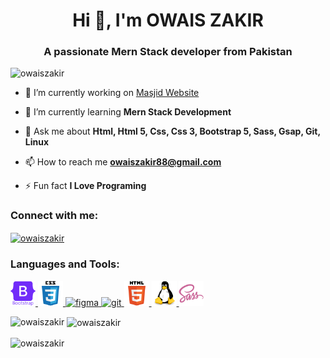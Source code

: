 <h1 align="center">Hi 👋, I'm OWAIS ZAKIR</h1>
<h3 align="center">A passionate Mern Stack developer from Pakistan</h3>

<p align="left"> <img src="https://komarev.com/ghpvc/?username=owaiszakir&label=Profile%20views&color=0e75b6&style=flat" alt="owaiszakir" /> </p>

- 🔭 I’m currently working on [Masjid Website](https://owaiszakir.github.io/hackathon/)

- 🌱 I’m currently learning **Mern Stack Development**

- 💬 Ask me about **Html, Html 5, Css, Css 3, Bootstrap 5, Sass, Gsap, Git, Linux**

- 📫 How to reach me **owaiszakir88@gmail.com**

- ⚡ Fun fact **I Love Programing**

<h3 align="left">Connect with me:</h3>
<p align="left">
<a href="https://linkedin.com/in/owaiszakir" target="blank"><img align="center" src="https://raw.githubusercontent.com/rahuldkjain/github-profile-readme-generator/master/src/images/icons/Social/linked-in-alt.svg" alt="owaiszakir" height="30" width="40" /></a>
</p>

<h3 align="left">Languages and Tools:</h3>
<p align="left"> <a href="https://getbootstrap.com" target="_blank" rel="noreferrer"> <img src="https://raw.githubusercontent.com/devicons/devicon/master/icons/bootstrap/bootstrap-plain-wordmark.svg" alt="bootstrap" width="40" height="40"/> </a> <a href="https://www.w3schools.com/css/" target="_blank" rel="noreferrer"> <img src="https://raw.githubusercontent.com/devicons/devicon/master/icons/css3/css3-original-wordmark.svg" alt="css3" width="40" height="40"/> </a> <a href="https://www.figma.com/" target="_blank" rel="noreferrer"> <img src="https://www.vectorlogo.zone/logos/figma/figma-icon.svg" alt="figma" width="40" height="40"/> </a> <a href="https://git-scm.com/" target="_blank" rel="noreferrer"> <img src="https://www.vectorlogo.zone/logos/git-scm/git-scm-icon.svg" alt="git" width="40" height="40"/> </a> <a href="https://www.w3.org/html/" target="_blank" rel="noreferrer"> <img src="https://raw.githubusercontent.com/devicons/devicon/master/icons/html5/html5-original-wordmark.svg" alt="html5" width="40" height="40"/> </a> <a href="https://www.linux.org/" target="_blank" rel="noreferrer"> <img src="https://raw.githubusercontent.com/devicons/devicon/master/icons/linux/linux-original.svg" alt="linux" width="40" height="40"/> </a> <a href="https://sass-lang.com" target="_blank" rel="noreferrer"> <img src="https://raw.githubusercontent.com/devicons/devicon/master/icons/sass/sass-original.svg" alt="sass" width="40" height="40"/> </a> </p>

<p><img align="left" src="https://github-readme-stats.vercel.app/api/top-langs?username=owaiszakir&show_icons=true&locale=en&layout=compact" alt="owaiszakir" /></p>

<p>&nbsp;<img align="center" src="https://github-readme-stats.vercel.app/api?username=owaiszakir&show_icons=true&locale=en" alt="owaiszakir" /></p>

<p><img align="center" src="https://github-readme-streak-stats.herokuapp.com/?user=owaiszakir&" alt="owaiszakir" /></p>
